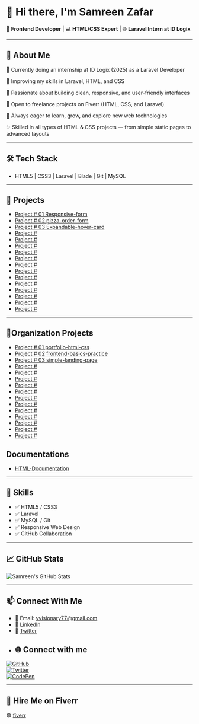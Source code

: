 # 👋 Hi there, I'm Samreen Zafar

🎯 **Frontend Developer** | 💻 **HTML/CSS Expert** | 🌐 **Laravel Intern at ID Logix**

---

## 🔎 About Me

🔭 Currently doing an internship at ID Logix (2025) as a Laravel Developer

🌱 Improving my skills in Laravel, HTML, and CSS

💬 Passionate about building clean, responsive, and user-friendly interfaces

💼 Open to freelance projects on Fiverr (HTML, CSS, and Laravel)

🧠 Always eager to learn, grow, and explore new web technologies

✨ Skilled in all types of HTML & CSS projects — from simple static pages to advanced layouts 

---

## 🛠️ Tech Stack

- HTML5 | CSS3 | Laravel | Blade | Git | MySQL

---

## 🚀 Projects

- [Project # 01 Responsive-form ](https://github.com/samreen-frontend/Responsive-form)
- [Project # 02 pizza-order-form ](https://github.com/samreen-frontend/pizza-order-form)
- [Project # 03 Expandable-hover-card ](https://github.com/samreen-frontend/Expandable-hover-card)
- [Project #  ]()
- [Project #  ]()
- [Project #  ]()
- [Project #  ]()
- [Project #  ]()
- [Project #  ]()
- [Project # ]()
- [Project # ]()
- [Project #  ]()
- [Project # ]()
- [Project #  ]()
- [Project #  ]()
- [Project # ]()

---

## 🚀Organization Projects

- [Project # 01 portfolio-html-css ](https://github.com/samreen-webstudio/portfolio-html-css)
- [Project # 02 frontend-basics-practice ](https://github.com/samreen-webstudio/frontend-basics-practice)
- [Project # 03 simple-landing-page ](https://github.com/samreen-webstudio/simple-landing-page)
- [Project #  ]()
- [Project #  ]()
- [Project #  ]()
- [Project #  ]()
- [Project # ]()
- [Project # ]()
- [Project #  ]()
- [Project # ]()
- [Project # ]()
- [Project # ]()
- [Project # ]()
- [Project #  ]()


## Documentations

- [HTML-Documentation ](https://github.com/samreen-frontend/HTML-Documentation)

---

## 🧠 Skills

- ✅ HTML5 / CSS3
- ✅ Laravel 
- ✅ MySQL / Git
- ✅ Responsive Web Design
- ✅ GitHub Collaboration
---

## 📈 GitHub Stats

![Samreen's GitHub Stats](https://github-readme-stats.vercel.app/api?username=samreen-frontend&show_icons=true&theme=default)

---

## 📫 Connect With Me

- 📧 Email: vvisionary77@gmail.com
- 💼 [LinkedIn](https://www.linkedin.com/in/visionary-ventures-6b1a97371/)
- 💼 [Twitter](https://x.com/dev_samreen)
- ## 🌐 Connect with me

[![GitHub](https://img.shields.io/badge/GitHub-000?style=for-the-badge&logo=github&logoColor=white)](https://github.com/YOUR_USERNAME)  
[![Twitter](https://img.shields.io/badge/Twitter-1DA1F2?style=for-the-badge&logo=twitter&logoColor=white)](https://twitter.com/YOUR_USERNAME)  
[![CodePen](https://img.shields.io/badge/CodePen-000000?style=for-the-badge&logo=codepen&logoColor=white)](https://codepen.io/YOUR_USERNAME)

---

## 🎯 Hire Me on Fiverr

🟢 [fiverr]()
